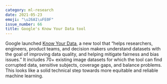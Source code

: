 ```yaml
---
category: ml-research
date: 2021-05-23
emoji: "\u26A1\uFE0F"
issue_number: 66
title: Google's Know Your Data tool
---
```


Google launched [Know Your Data](https://knowyourdata.withgoogle.com?utm_campaign=Dynamically%20Typed&utm_medium=email&utm_source=Revue%20newsletter), a new tool that “helps researchers, engineers, product teams, and decision makers understand datasets with the goal of improving data quality, and helping mitigate fairness and bias issues.” It includes 70+ existing image datasets for which the tool can find corrupted data, sensitive subjects, coverage gaps, and balance problems.
This looks like a solid technical step towards more equitable and reliable machine learning.